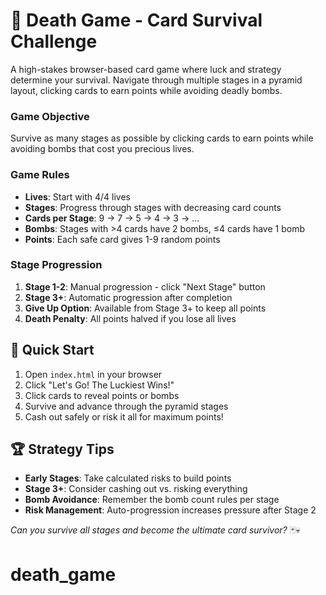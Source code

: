 # 🎯 Death Game - Card Survival Challenge

A high-stakes browser-based card game where luck and strategy determine your survival. Navigate through multiple stages in a pyramid layout, clicking cards to earn points while avoiding deadly bombs.

### Game Objective
Survive as many stages as possible by clicking cards to earn points while avoiding bombs that cost you precious lives.

### Game Rules
- **Lives**: Start with 4/4 lives
- **Stages**: Progress through stages with decreasing card counts
- **Cards per Stage**: 9 → 7 → 5 → 4 → 3 → ...
- **Bombs**: Stages with >4 cards have 2 bombs, ≤4 cards have 1 bomb
- **Points**: Each safe card gives 1-9 random points

### Stage Progression
1. **Stage 1-2**: Manual progression - click "Next Stage" button
2. **Stage 3+**: Automatic progression after completion
3. **Give Up Option**: Available from Stage 3+ to keep all points
4. **Death Penalty**: All points halved if you lose all lives

## 🚀 Quick Start

1. Open `index.html` in your browser
2. Click "Let's Go! The Luckiest Wins!"
3. Click cards to reveal points or bombs
4. Survive and advance through the pyramid stages
5. Cash out safely or risk it all for maximum points!

## 🏆 Strategy Tips

- **Early Stages**: Take calculated risks to build points
- **Stage 3+**: Consider cashing out vs. risking everything
- **Bomb Avoidance**: Remember the bomb count rules per stage
- **Risk Management**: Auto-progression increases pressure after Stage 2

*Can you survive all stages and become the ultimate card survivor?* 🃏💀
# death_game
